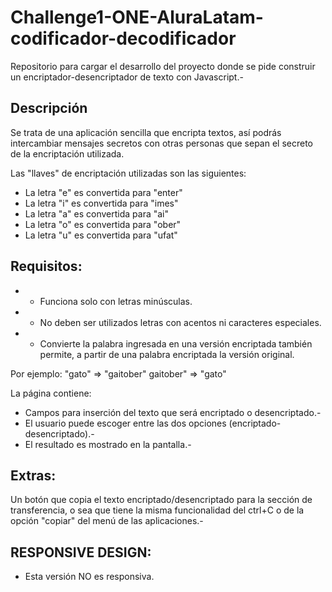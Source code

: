 # Challenge1-ONE-AluraLatam-codificador-decodificador
Repositorio para cargar el desarrollo del proyecto donde se pide construir un encriptador-desencriptador  de texto con Javascript.-

## Descripción
Se trata de una aplicación sencilla que encripta textos, así podrás intercambiar mensajes secretos con otras personas que sepan el secreto de la encriptación utilizada.

Las "llaves" de encriptación utilizadas son las siguientes:

* La letra "e" es convertida para "enter"
* La letra "i" es convertida para "imes"
* La letra "a" es convertida para "ai"
* La letra "o" es convertida para "ober"
* La letra "u" es convertida para "ufat"

## Requisitos:
* - Funciona solo con letras minúsculas.
* - No deben ser utilizados letras con acentos ni caracteres especiales.
* - Convierte la palabra ingresada en una versión encriptada también permite, a partir de una palabra encriptada la versión original.

Por ejemplo:
"gato" => "gaitober"
gaitober" => "gato"

La página contiene:
* Campos para inserción del texto que será encriptado o desencriptado.-
* El usuario puede escoger entre las dos opciones (encriptado-desencriptado).-
* El resultado es mostrado en la pantalla.-

## Extras:
Un botón que copia el texto encriptado/desencriptado para la sección de transferencia, o sea que tiene la misma funcionalidad del ctrl+C o de la opción "copiar" del menú de las aplicaciones.-

## RESPONSIVE DESIGN:
* Esta versión NO es responsiva.